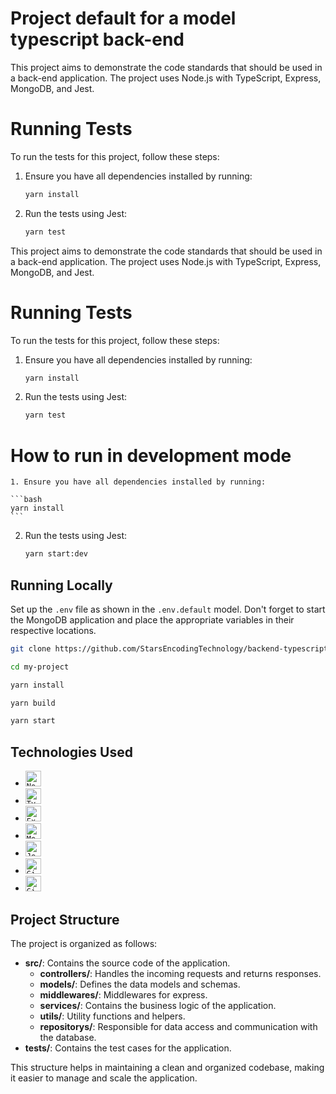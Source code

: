 # <b>Project default for a model typescript back-end</b>

This project aims to demonstrate the code standards that should be used in a back-end application.
The project uses Node.js with TypeScript, Express, MongoDB, and Jest.

# Running Tests

To run the tests for this project, follow these steps:

1. Ensure you have all dependencies installed by running:

   ```bash
   yarn install
   ```

2. Run the tests using Jest:

   ```bash
   yarn test
   ```

This project aims to demonstrate the code standards that should be used in a back-end application.
The project uses Node.js with TypeScript, Express, MongoDB, and Jest.

# Running Tests

To run the tests for this project, follow these steps:

1. Ensure you have all dependencies installed by running:

   ```bash
   yarn install
   ```

2. Run the tests using Jest:

   ```bash
   yarn test
   ```

# How to run in development mode

    1. Ensure you have all dependencies installed by running:

    ```bash
    yarn install
    ```

2. Run the tests using Jest:
   ```bash
   yarn start:dev
   ```

## Running Locally

Set up the `.env` file as shown in the `.env.default` model.
Don't forget to start the MongoDB application and place the appropriate variables in their respective locations.

```bash
git clone https://github.com/StarsEncodingTechnology/backend-typescript-template
```

```bash
cd my-project
```

```bash
yarn install
```

```bash
yarn build
```

```bash
yarn start
```

## Technologies Used

- <code><img height="25" src="https://img.shields.io/badge/NodeJs-success?style=flat&logo=node.js&logoColor=white" alt="NodeJs"/></code>
- <code><img height="25" src="https://img.shields.io/badge/TypeScript-blue?style=flat&logo=typescript&logoColor=white" alt="TypeScript"/></code>
- <code><img height="25" src="https://img.shields.io/badge/ExpressJs-informational?style=flat&logo=express&logoColor=white" alt="ExpressJs"/></code>
- <code><img height="25" src="https://img.shields.io/badge/MongoDB-green?style=flat&logo=mongodb&logoColor=white" alt="MongoDB"/></code>
- <code><img height="25" src="https://img.shields.io/badge/Jest-C21325?style=flat&logo=jest&logoColor=white" alt="Jest"/></code>
- <code><img height="25" src="https://img.shields.io/badge/GitHub-181717?style=flat&logo=github&logoColor=white" alt="GitHub"/></code>
- <code><img height="25" src="https://img.shields.io/badge/GitHub_Actions-2088FF?style=flat&logo=github-actions&logoColor=white" alt="GitHub Actions"/></code>

## Project Structure

The project is organized as follows:

- **src/**: Contains the source code of the application.
  - **controllers/**: Handles the incoming requests and returns responses.
  - **models/**: Defines the data models and schemas.
  - **middlewares/**: Middlewares for express.
  - **services/**: Contains the business logic of the application.
  - **utils/**: Utility functions and helpers.
  - **repositorys/**: Responsible for data access and communication with the database.
- **tests/**: Contains the test cases for the application.

This structure helps in maintaining a clean and organized codebase, making it easier to manage and scale the application.
